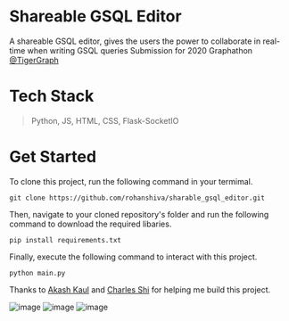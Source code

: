 # Shareable GSQL Editor
A shareable GSQL editor, gives the users the power to collaborate in real-time when writing GSQL queries
Submission for 2020 Graphathon [@TigerGraph](https://github.com/tigergraph)
# Tech Stack 
> Python, JS, HTML, CSS, Flask-SocketIO

# Get Started 
To clone this project, run the following command in your termimal. 
```
git clone https://github.com/rohanshiva/sharable_gsql_editor.git
```
Then, navigate to your cloned repository's folder and run the following command to download the required libaries.
```
pip install requirements.txt
```
Finally, execute the following command to interact with this project. 
```
python main.py
```

Thanks to [Akash Kaul](https://github.com/akash-kaul) and [Charles Shi](https://github.com/CharlesShi12) for helping me build this project.

![image](https://user-images.githubusercontent.com/20916697/92420271-0904e600-f138-11ea-86d5-5300324feac4.png)
![image](https://user-images.githubusercontent.com/20916697/92420291-233ec400-f138-11ea-9438-38ee58941e0f.png)
![image](https://user-images.githubusercontent.com/20916697/92420304-39e51b00-f138-11ea-8380-a0cba0680b3d.png)


